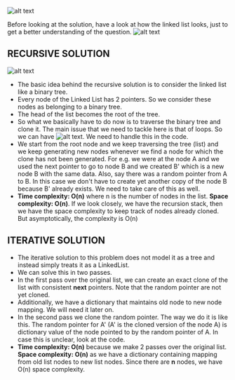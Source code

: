 ![alt text](https://raw.githubusercontent.com/DivyaGodayal/CoderChef-Kitchen/master/Images/LinkedList-Random-Pointer.png)

Before looking at the solution, have a look at how the linked list looks, just to get a better understanding of the question.
![alt text](https://raw.githubusercontent.com/DivyaGodayal/CoderChef-Kitchen/master/Images/LinkedList-RandomPointers.png)

## RECURSIVE SOLUTION

![alt text](https://raw.githubusercontent.com/DivyaGodayal/CoderChef-Kitchen/master/Images/LinkedList-RandomPointers-Tree.png)

* The basic idea behind the recursive solution is to consider the linked list like a binary tree. 
* Every node of the Linked List has 2 pointers. So we consider these nodes as belonging to a binary tree. 
* The head of the list becomes the root of the tree.
* So what we basically have to do now is to traverse the binary tree and clone it. The main issue that we need to tackle here is that of loops. So we can have ![alt text](https://raw.githubusercontent.com/DivyaGodayal/CoderChef-Kitchen/master/Images/LinkedList-RandomPointers-Loop.png). We need to handle this in the code. 
* We start from the root node and we keep traversing the tree (list) and we keep generating new nodes whenever we find a node for which the clone has not been generated. For e.g. we were at the node A and we used the next pointer to go to node B and we created B' which is a new node B with the same data. Also, say there was a random pointer from A to B. In this case we don't have to create yet another copy of the node B because B' already exists. We need to take care of this as well. 
* **Time complexity: O(n)** where n is the number of nodes in the list. **Space complexity: O(n)**. If we look closely, we have the recursion stack, then we have the space complexity to keep track of nodes already cloned. But asymptotically, the complexity is O(n)

## ITERATIVE SOLUTION

* The iterative solution to this problem does not model it as a tree and instead simply treats it as a LinkedList. 
* We can solve this in two passes. 
* In the first pass over the original list, we can create an exact clone of the list with consistent **next** pointers. Note that the random pointer are not yet cloned. 
* Additionally, we have a dictionary that maintains old node to new node mapping. We will need it later on. 
* In the second pass we clone the random pointer. The way we do it is like this. The random pointer for A' (A' is the cloned version of the node A) is dictionary value of the node pointed to by the random pointer of A. In case this is unclear, look at the code. 
* **Time complexity: O(n)** because we make 2 passes over the original list. **Space complexity: O(n)** as we have a dictionary containing mapping from old list nodes to new list nodes. Since there are **n** nodes, we have O(n) space complexity.


